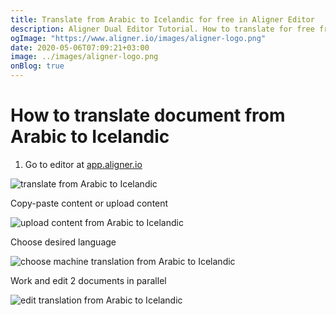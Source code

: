 ```yaml
---
title: Translate from Arabic to Icelandic for free in Aligner Editor
description: Aligner Dual Editor Tutorial. How to translate for free from Arabic to Icelandic. Aligner is multilingual document management platform. 
ogImage: "https://www.aligner.io/images/aligner-logo.png"
date: 2020-05-06T07:09:21+03:00
image: ../images/aligner-logo.png
onBlog: true
---
```


# How to translate document from Arabic to Icelandic

1. Go to editor at [app.aligner.io](https://app.aligner.io "Aligner App web page")

![translate from Arabic to Icelandic](../aligner-blank-editor.png "translate from Arabic to Icelandic")

Copy-paste content or upload content

![upload content from Arabic to Icelandic](../aligner-uploaded-document.png "upload content from Arabic to Icelandic")

Choose desired language

![choose machine translation from Arabic to Icelandic](../aligner-language-dropdown.png "choose machine translation from Arabic to Icelandic")

Work and edit 2 documents in parallel

![edit translation from Arabic to Icelandic](../aligner-double-sitded-editor.png "edit translation from Arabic to Icelandic")

